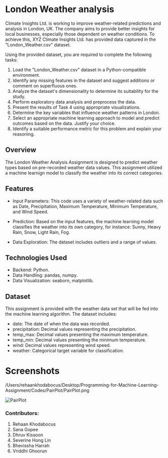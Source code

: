 # London Weather analysis
Climate Insights Ltd. is working to improve weather-related predictions and
analysis in London, UK. The company aims to provide better insights for local
businesses, especially those dependent on weather conditions. To achieve
this, XYZ Climate Insights Ltd. has provided data captured in the
"London_Weather.csv" dataset.


Using the provided dataset, you are required to complete the following tasks:
1. Load the "London_Weather.csv" dataset in a Python-compatible
environment.
2. Identify any missing features in the dataset and suggest additions or
comment on superfluous ones.
3. Analyze the dataset's dimensionality to determine its suitability for the
study.
4. Perform exploratory data analysis and preprocess the data.
5. Present the results of Task 4 using appropriate visualizations.
6. Determine the key variables that influence weather patterns in London.
7. Select an appropriate machine learning approach to model and predict
outcomes based on the data. Justify your choice.
8. Identify a suitable performance metric for this problem and explain your
reasoning.


## Overview
The London Weather Analysis Assignment is designed to predict weather types based on pre-recorded weather data values. This assignment utilized a machine learnign model to classify the weather into its correct categories.


## Features
- Input Parameters: This code uses a variety of weather-related data such as Date, Precipitation, Maximum Temperature, Minimum Temperature, and Wind Speed.
- Prediction: Based on the input features, the machine learning model classifies the weather into its own category, for instance: Sunny, Heavy Rain, Snow, Light Rain, Fog.

- Data Exploration: The dataset includes outliers and a range of values.

## Technologies Used
-	Backend: Python.
-	Data Handling: pandas, numpy.
-	Data Visualization: seaborn, matplotlib.

## Dataset
This assignment is provided with the weather data set that will be fed into the machine learning algorithm. The dataset includes:
-	date: The date of when the data was recorded.
-	precipitation: Decimal values representing the precipitation.
-	temp_max: Decimal values presenting the maximum temperature.
-	temp_min: Decimal values presenting the minimum temperature.
-	wind: Decimal values representing wind speed.
-	weather: Categorical target variable for classification.

# Screenshots
/Users/rehaankhodabocus/Desktop/Programming-for-Machine-Learning-Assignment/Codes/PairPlot/PairPlot.png

![PairPlot](https://github.com/user-attachments/assets/d1705ab9-c98d-417e-bca6-365306775ffd)


### Contributors:
1. Rehaan Khodabocus
2. Sana Gopee
3. Dhruv Kissoon
4. Severine Hong Lin
5. Bhevissha Harrah
6. Vriddhi Ghoorun
